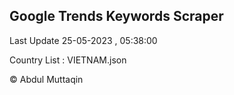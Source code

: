 

## Google Trends Keywords Scraper 
 
Last Update 25-05-2023 , 05:38:00

Country List :
VIETNAM.json



© Abdul Muttaqin 
